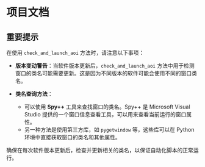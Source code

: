 # 项目文档

## 重要提示

在使用 `check_and_launch_aoi` 方法时，请注意以下事项：

- **版本变动警告**：当软件版本更新后，`check_and_launch_aoi` 方法中用于检测窗口的类名可能需要更新。这是因为不同版本的软件可能会使用不同的窗口类名。

- **类名查询方法**：
  - 可以使用 **Spy++** 工具来查找窗口的类名。Spy++ 是 Microsoft Visual Studio 提供的一个窗口信息查看工具，可以用来查看当前运行的窗口属性。
  - 另一种方法是使用第三方库，如 `pygetwindow` 等，这些库可以在 Python 环境中直接获取窗口的类名和其他属性。

确保在每次软件版本更新后，检查并更新相关的类名，以保证自动化脚本的正常运行。